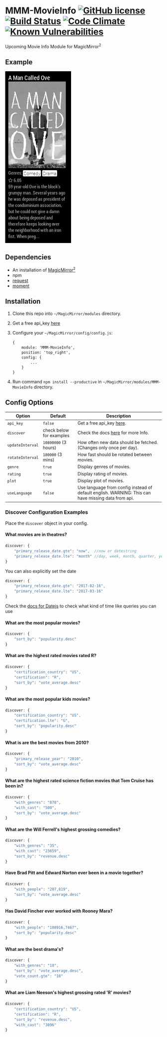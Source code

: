# MMM-MovieInfo [![GitHub license](https://img.shields.io/badge/license-MIT-blue.svg?style=flat)](https://raw.githubusercontent.com/fewieden/MMM-MovieInfo/master/LICENSE) [![Build Status](https://travis-ci.org/fewieden/MMM-MovieInfo.svg?branch=master)](https://travis-ci.org/fewieden/MMM-MovieInfo) [![Code Climate](https://codeclimate.com/github/fewieden/MMM-MovieInfo/badges/gpa.svg?style=flat)](https://codeclimate.com/github/fewieden/MMM-MovieInfo) [![Known Vulnerabilities](https://snyk.io/test/github/fewieden/mmm-movieinfo/badge.svg)](https://snyk.io/test/github/fewieden/mmm-movieinfo)

Upcoming Movie Info Module for MagicMirror<sup>2</sup>

## Example

![](.github/example.jpg)

## Dependencies

* An installation of [MagicMirror<sup>2</sup>](https://github.com/MichMich/MagicMirror)
* npm
* [request](https://www.npmjs.com/package/request)
* [moment](https://www.npmjs.com/package/moment)

## Installation

1. Clone this repo into `~/MagicMirror/modules` directory.
1. Get a free api_key [here](https://www.themoviedb.org/faq/api)
1. Configure your `~/MagicMirror/config/config.js`:

    ```
    {
        module: 'MMM-MovieInfo',
        position: 'top_right',
        config: {
            ...
        }
    }
    ```

1. Run command `npm install --productive` in `~/MagicMirror/modules/MMM-MovieInfo` directory.

## Config Options

| **Option** | **Default** | **Description** |
| --- | --- | --- |
| `api_key` | `false` | Get a free api_key [here](https://www.themoviedb.org/faq/api). |
| `discover` | check below for examples | Check the docs [here](https://www.themoviedb.org/documentation/api/discover) for more Info. |
| `updateInterval` | `10800000` (3 hours) | How often new data should be fetched. (Changes only once per day). |
| `rotateInterval` | `180000` (3 mins) | How fast should be rotated between movies. |
| `genre` | `true` | Display genres of movies. |
| `rating` | `true` | Display rating of movies. |
| `plot` | `true` | Display plot of movies. |
| `useLanguage` | `false` | Use language from config instead of default english. WARNING: This can have missing data from api. |

### Discover Configuration Examples

Place the `discover` object in your config.

#### What movies are in theatres?

```javascript
discover: {
    "primary_release_date.gte": "now",  //now or datestring
    "primary_release_date.lte": "month" //day, week, month, quarter, year or datestring
}
```

You can also explicitly set the date

```javascript
discover: {
    "primary_release_date.gte": "2017-02-16",
    "primary_release_date.lte": "2017-03-16"
}
```

Check the [docs for Datejs](https://github.com/datejs/Datejs) to check what kind of time like queries you can use

#### What are the most popular movies?

```javascript
discover: {
    "sort_by": "popularity.desc"
}
```

#### What are the highest rated movies rated R?

```javascript
discover: {
    "certification_country": "US",
    "certification": "R",
    "sort_by": "vote_average.desc"
}
```

#### What are the most popular kids movies?

```javascript
discover: {
    "certification_country": "US",
    "certification.lte": "G",
    "sort_by": "popularity.desc"
}
```

#### What is are the best movies from 2010?

```javascript
discover: {
    "primary_release_year": "2010",
    "sort_by": "vote_average.desc"
}
```

#### What are the highest rated science fiction movies that Tom Cruise has been in?

```javascript
discover: {
    "with_genres": "878",
    "with_cast": "500",
    "sort_by": "vote_average.desc"
}
```

#### What are the Will Ferrell's highest grossing comedies?

```javascript
discover: {
    "with_genres": "35",
    "with_cast": "23659",
    "sort_by": "revenue.desc"
}
```

#### Have Brad Pitt and Edward Norton ever been in a movie together?

```javascript
discover: {
    "with_people": "287,819",
    "sort_by": "vote_average.desc"
}
```

#### Has David Fincher ever worked with Rooney Mara?

```javascript
discover: {
    "with_people": "108916,7467",
    "sort_by": "popularity.desc"
}
```

#### What are the best drama's?

```javascript
discover: {
    "with_genres": "18",
    "sort_by": "vote_average.desc",
    "vote_count.gte": "10"
}
```

#### What are Liam Neeson's highest grossing rated 'R' movies?

```javascript
discover: {
    "certification_country": "US",
    "certification": "R",
    "sort_by": "revenue.desc",
    "with_cast": "3896"
}
```
